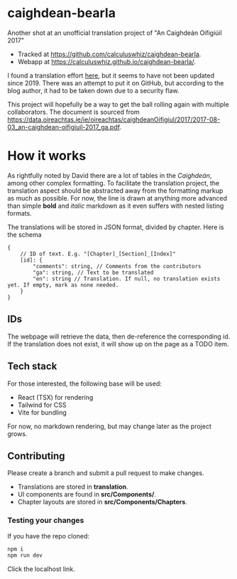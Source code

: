 # caighdean-bearla
Another shot at an unofficial translation project of "An Caighdeán Oifigiúil 2017"

- Tracked at https://github.com/calculuswhiz/caighdean-bearla.
- Webapp at https://calculuswhiz.github.io/caighdean-bearla/.

I found a translation effort [here](https://caighdean.home.blog/), but it seems to have not been updated since 2019. There was an attempt to put it on GitHub, but according to the blog author, it had to be taken down due to a security flaw.

This project will hopefully be a way to get the ball rolling again with multiple collaborators. The document is sourced from https://data.oireachtas.ie/ie/oireachtas/caighdeanOifigiul/2017/2017-08-03_an-caighdean-oifigiuil-2017_ga.pdf.

# How it works

As rightfully noted by David there are a lot of tables in the *Caighdeán*, among other complex formatting. To facilitate the translation project, the translation aspect should be abstracted away from the formatting markup as much as possible. For now, the line is drawn at anything more advanced than simple **bold** and *italic* markdown as it even suffers with nested listing formats.

The translations will be stored in JSON format, divided by chapter. Here is the schema
```
{
    // ID of text. E.g. "[Chapter]_[Section]_[Index]"
    [id]: { 
        "comments": string, // Comments from the contributors
        "ga": string, // Text to be translated
        "en": string // Translation. If null, no translation exists yet. If empty, mark as none needed.
    }
}
```

## IDs

The webpage will retrieve the data, then de-reference the corresponding id. If the translation does not exist, it will show up on the page as a TODO item.

## Tech stack

For those interested, the following base will be used:
- React (TSX) for rendering
- Tailwind for CSS
- Vite for bundling

For now, no markdown rendering, but may change later as the project grows.

## Contributing

Please create a branch and submit a pull request to make changes.

- Translations are stored in **translation**.
- UI components are found in **src/Components/**.
- Chapter layouts are stored in **src/Components/Chapters**.

### Testing your changes

If you have the repo cloned:

```bash
npm i
npm run dev
```

Click the localhost link.
